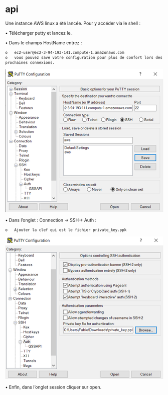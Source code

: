 # api

Une instance AWS linux a été lancée. Pour y accéder via le shell :

•	Télécharger putty et lancez le.

•	Dans le champs HostName entrez : 

	o	ec2-user@ec2-3-94-193-141.compute-1.amazonaws.com
	o	vous pouvez save votre configuration pour plus de confort lors des prochaines connexions.
![Hostname](Login_PUTTY.PNG?raw=true)

•	Dans l’onglet : Connection -> SSH-> Auth : 

	o	Ajouter la clef qui est le fichier private_key.ppk

![Hostname](Add_ppk.PNG?raw=true)

•	Enfin, dans l’onglet session cliquer sur open.
